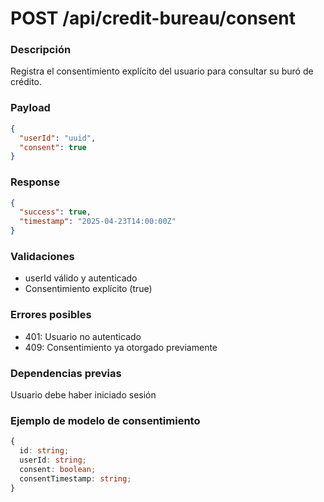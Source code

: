 # POST /api/credit-bureau/consent

### Descripción
Registra el consentimiento explícito del usuario para consultar su buró de crédito.

### Payload
```json
{
  "userId": "uuid",
  "consent": true
}
```

### Response
```json
{
  "success": true,
  "timestamp": "2025-04-23T14:00:00Z"
}
```

### Validaciones
- userId válido y autenticado
- Consentimiento explícito (true)

### Errores posibles
- 401: Usuario no autenticado
- 409: Consentimiento ya otorgado previamente

### Dependencias previas
Usuario debe haber iniciado sesión

### Ejemplo de modelo de consentimiento
```ts
{
  id: string;
  userId: string;
  consent: boolean;
  consentTimestamp: string;
}
```
